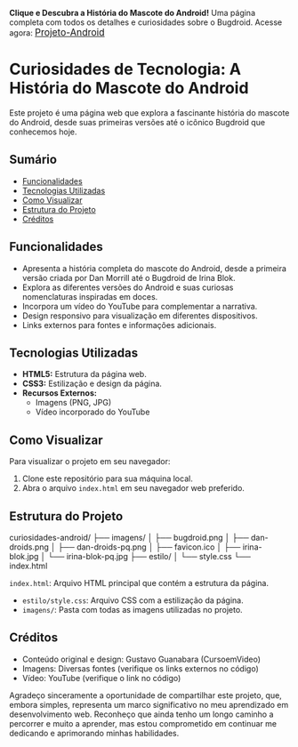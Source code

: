 

**Clique e Descubra a História do Mascote do Android!** Uma página completa com todos os detalhes e curiosidades sobre o Bugdroid. Acesse agora: <a href="https://escudero03.github.io/Projeto-Android/" style="font-size:120%;" target="_blank">Projeto-Android</a>

# Curiosidades de Tecnologia: A História do Mascote do Android

Este projeto é uma página web que explora a fascinante história do mascote do Android, desde suas primeiras versões até o icônico Bugdroid que conhecemos hoje.

## Sumário

- [Funcionalidades](#funcionalidades)
- [Tecnologias Utilizadas](#tecnologias-utilizadas)
- [Como Visualizar](#como-visualizar)
- [Estrutura do Projeto](#estrutura-do-projeto)
- [Créditos](#créditos)

## Funcionalidades

- Apresenta a história completa do mascote do Android, desde a primeira versão criada por Dan Morrill até o Bugdroid de Irina Blok.
- Explora as diferentes versões do Android e suas curiosas nomenclaturas inspiradas em doces.
- Incorpora um vídeo do YouTube para complementar a narrativa.
- Design responsivo para visualização em diferentes dispositivos.
- Links externos para fontes e informações adicionais.

## Tecnologias Utilizadas

- **HTML5:** Estrutura da página web.
- **CSS3:** Estilização e design da página.
- **Recursos Externos:**
    - Imagens (PNG, JPG)
    - Vídeo incorporado do YouTube

## Como Visualizar

Para visualizar o projeto em seu navegador:

1. Clone este repositório para sua máquina local.
2. Abra o arquivo `index.html` em seu navegador web preferido.

## Estrutura do Projeto
curiosidades-android/
├── imagens/
│   ├── bugdroid.png
│   ├── dan-droids.png
│   ├── dan-droids-pq.png
│   ├── favicon.ico
│   ├── irina-blok.jpg
│   └── irina-blok-pq.jpg
├── estilo/
│   └── style.css
└── index.html

 `index.html`: Arquivo HTML principal que contém a estrutura da página.
- `estilo/style.css`: Arquivo CSS com a estilização da página.
- `imagens/`: Pasta com todas as imagens utilizadas no projeto.

## Créditos

- Conteúdo original e design: Gustavo Guanabara (CursoemVideo)
- Imagens: Diversas fontes (verifique os links externos no código)
- Vídeo: YouTube (verifique o link no código)

Agradeço sinceramente a oportunidade de compartilhar este projeto, que, embora simples, representa um marco significativo no meu aprendizado em desenvolvimento web. Reconheço que ainda tenho um longo caminho a percorrer e muito a aprender, mas estou comprometido em continuar me dedicando e aprimorando minhas habilidades.
